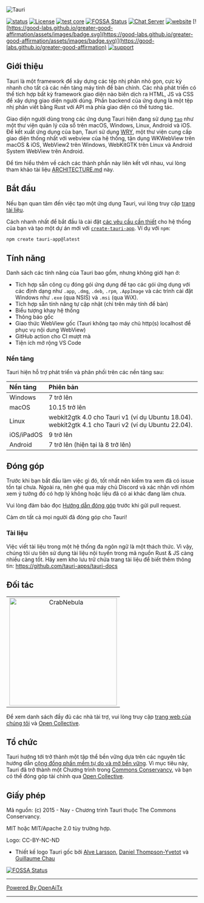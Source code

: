 <img src=".github/splash.png" alt="Tauri" />

[![status](https://img.shields.io/badge/status-stable-blue.svg)](https://github.com/tauri-apps/tauri/tree/dev)
[![License](https://img.shields.io/badge/License-MIT%20or%20Apache%202-green.svg)](https://opencollective.com/tauri)
[![test core](https://img.shields.io/github/actions/workflow/status/tauri-apps/tauri/test-core.yml?label=test%20core&logo=github)](https://github.com/tauri-apps/tauri/actions/workflows/test-core.yml)
[![FOSSA Status](https://app.fossa.com/api/projects/git%2Bgithub.com%2Ftauri-apps%2Ftauri.svg?type=shield)](https://app.fossa.com/projects/git%2Bgithub.com%2Ftauri-apps%2Ftauri?ref=badge_shield)
[![Chat Server](https://img.shields.io/badge/chat-discord-7289da.svg)](https://discord.gg/SpmNs4S)
[![website](https://img.shields.io/badge/website-tauri.app-purple.svg)](https://tauri.app)
[![https://good-labs.github.io/greater-good-affirmation/assets/images/badge.svg](https://good-labs.github.io/greater-good-affirmation/assets/images/badge.svg)](https://good-labs.github.io/greater-good-affirmation)
[![support](https://img.shields.io/badge/sponsor-Open%20Collective-blue.svg)](https://opencollective.com/tauri)

## Giới thiệu

Tauri là một framework để xây dựng các tệp nhị phân nhỏ gọn, cực kỳ nhanh cho tất cả các nền tảng máy tính để bàn chính. Các nhà phát triển có thể tích hợp bất kỳ framework giao diện nào biên dịch ra HTML, JS và CSS để xây dựng giao diện người dùng. Phần backend của ứng dụng là một tệp nhị phân viết bằng Rust với API mà phía giao diện có thể tương tác.

Giao diện người dùng trong các ứng dụng Tauri hiện đang sử dụng [`tao`](https://docs.rs/tao) như một thư viện quản lý cửa sổ trên macOS, Windows, Linux, Android và iOS. Để kết xuất ứng dụng của bạn, Tauri sử dụng [WRY](https://github.com/tauri-apps/wry), một thư viện cung cấp giao diện thống nhất với webview của hệ thống, tận dụng WKWebView trên macOS & iOS, WebView2 trên Windows, WebKitGTK trên Linux và Android System WebView trên Android.

Để tìm hiểu thêm về cách các thành phần này liên kết với nhau, vui lòng tham khảo tài liệu [ARCHITECTURE.md](https://github.com/tauri-apps/tauri/blob/dev/ARCHITECTURE.md) này.

## Bắt đầu

Nếu bạn quan tâm đến việc tạo một ứng dụng Tauri, vui lòng truy cập [trang tài liệu](https://tauri.app).

Cách nhanh nhất để bắt đầu là cài đặt [các yêu cầu cần thiết](https://v2.tauri.app/start/prerequisites/) cho hệ thống của bạn và tạo một dự án mới với [`create-tauri-app`](https://github.com/tauri-apps/create-tauri-app/#usage). Ví dụ với `npm`:

```sh
npm create tauri-app@latest
```

## Tính năng

Danh sách các tính năng của Tauri bao gồm, nhưng không giới hạn ở:

- Tích hợp sẵn công cụ đóng gói ứng dụng để tạo các gói ứng dụng với các định dạng như `.app`, `.dmg`, `.deb`, `.rpm`, `.AppImage` và các trình cài đặt Windows như `.exe` (qua NSIS) và `.msi` (qua WiX).
- Tích hợp sẵn tính năng tự cập nhật (chỉ trên máy tính để bàn)
- Biểu tượng khay hệ thống
- Thông báo gốc
- Giao thức WebView gốc (Tauri không tạo máy chủ http(s) localhost để phục vụ nội dung WebView)
- GitHub action cho CI mượt mà
- Tiện ích mở rộng VS Code

### Nền tảng

Tauri hiện hỗ trợ phát triển và phân phối trên các nền tảng sau:

| Nền tảng   | Phiên bản                                                                                                        |
| :--------- | :-------------------------------------------------------------------------------------------------------------- |
| Windows    | 7 trở lên                                                                                                        |
| macOS      | 10.15 trở lên                                                                                                   |
| Linux      | webkit2gtk 4.0 cho Tauri v1 (ví dụ Ubuntu 18.04). webkit2gtk 4.1 cho Tauri v2 (ví dụ Ubuntu 22.04).             |
| iOS/iPadOS | 9 trở lên                                                                                                        |
| Android    | 7 trở lên (hiện tại là 8 trở lên)                                                                               |

## Đóng góp

Trước khi bạn bắt đầu làm việc gì đó, tốt nhất nên kiểm tra xem đã có issue tồn tại chưa. Ngoài ra, nên ghé qua máy chủ Discord và xác nhận với nhóm xem ý tưởng đó có hợp lý không hoặc liệu đã có ai khác đang làm chưa.

Vui lòng đảm bảo đọc [Hướng dẫn đóng góp](./.github/CONTRIBUTING.md) trước khi gửi pull request.

Cảm ơn tất cả mọi người đã đóng góp cho Tauri!

### Tài liệu

Việc viết tài liệu trong một hệ thống đa ngôn ngữ là một thách thức. Vì vậy, chúng tôi ưu tiên sử dụng tài liệu nội tuyến trong mã nguồn Rust & JS càng nhiều càng tốt. Hãy xem kho lưu trữ chứa trang tài liệu để biết thêm thông tin: <https://github.com/tauri-apps/tauri-docs>

## Đối tác

<table>
  <tbody>
    <tr>
      <td align="center" valign="middle">
        <a href="https://crabnebula.dev" target="_blank">
          <img src=".github/sponsors/crabnebula.svg" alt="CrabNebula" width="283">
        </a>
      </td>
    </tr>
  </tbody>
</table>

Để xem danh sách đầy đủ các nhà tài trợ, vui lòng truy cập [trang web của chúng tôi](https://tauri.app#sponsors) và [Open Collective](https://opencollective.com/tauri).

## Tổ chức

Tauri hướng tới trở thành một tập thể bền vững dựa trên các nguyên tắc hướng dẫn [cộng đồng phần mềm tự do và mở bền vững](https://sfosc.org). Vì mục tiêu này, Tauri đã trở thành một Chương trình trong [Commons Conservancy](https://commonsconservancy.org/), và bạn có thể đóng góp tài chính qua [Open Collective](https://opencollective.com/tauri).

## Giấy phép

Mã nguồn: (c) 2015 - Nay - Chương trình Tauri thuộc The Commons Conservancy.

MIT hoặc MIT/Apache 2.0 tùy trường hợp.

Logo: CC-BY-NC-ND

- Thiết kế logo Tauri gốc bởi [Alve Larsson](https://alve.io/), [Daniel Thompson-Yvetot](https://github.com/nothingismagick) và [Guillaume Chau](https://github.com/akryum)

[![FOSSA Status](https://app.fossa.com/api/projects/git%2Bgithub.com%2Ftauri-apps%2Ftauri.svg?type=large)](https://app.fossa.com/projects/git%2Bgithub.com%2Ftauri-apps%2Ftauri?ref=badge_large)


---

[Powered By OpenAiTx](https://github.com/OpenAiTx/OpenAiTx)

---